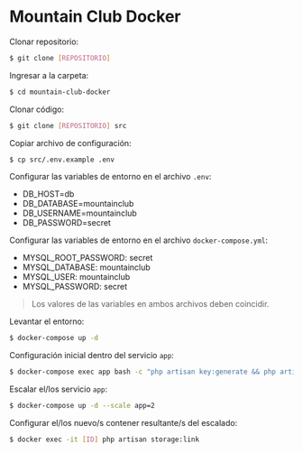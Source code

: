 # Mountain Club Docker

Clonar repositorio:

```sh
$ git clone [REPOSITORIO]
````

Ingresar a la carpeta:

```sh
$ cd mountain-club-docker
```

Clonar código:

```sh
$ git clone [REPOSITORIO] src
```

Copiar archivo de configuración:

```sh
$ cp src/.env.example .env
```

Configurar las variables de entorno en el archivo `.env`:

* DB_HOST=db
* DB_DATABASE=mountainclub
* DB_USERNAME=mountainclub
* DB_PASSWORD=secret

Configurar las variables de entorno en el archivo `docker-compose.yml`:

* MYSQL_ROOT_PASSWORD: secret
* MYSQL_DATABASE: mountainclub
* MYSQL_USER: mountainclub
* MYSQL_PASSWORD: secret

> Los valores de las variables en ambos archivos deben coincidir.

Levantar el entorno:

```sh
$ docker-compose up -d
```

Configuración inicial dentro del servicio `app`:

```sh
$ docker-compose exec app bash -c "php artisan key:generate && php artisan storage:link && php artisan migrate && php artisan db:seed"
```

Escalar el/los servicio `app`:

```sh
$ docker-compose up -d --scale app=2
```

Configurar el/los nuevo/s contener resultante/s del escalado:

```sh
$ docker exec -it [ID] php artisan storage:link
```